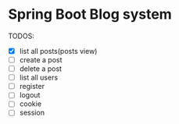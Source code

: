 # Spring Boot Blog system


TODOS:
- [x] list all posts(posts view)
- [ ] create a post
- [ ] delete a post
- [ ] list all users
- [ ] register
- [ ] logout
- [ ] cookie
- [ ] session